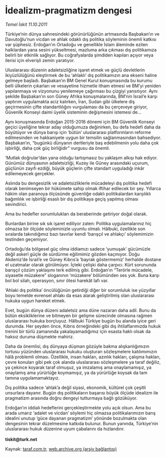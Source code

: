 # İdealizm-pragmatizm dengesi

*Temel İskit 11.10.2011*

<div class="yazi"><p>Türkiye’nin dünya sahnesindeki görünürlüğünün artmasında Başbakan’ın ve Davutoğlu’nun vicdan ve ahlak odaklı dış politika söyleminin önemli katkısı var şüphesiz. Erdoğan’ın Ortadoğu ve genellikle İslam âleminde ezilen halklardan yana sesini yükseltmesi, mazluma arka çıkması dış politikamıza belirli bir etkinlik sağlıyor. Bu coğrafyalarda şimdiden kapıları açıyor veya ilerisi için elverişli zemin yaratıyor.</p>
<p>Uluslararası düzenin adaletsizliğine işaret etmek ve güçlü devletlerin ikiyüzlülüğünü eleştirmek de bu ‘ahlaklı’ dış politikamızın ana ekseni haline gelmeye başladı. Başbakan’ın BM Genel Kurul konuşmasında bu kurumu belli ülkelerin çıkarları ve vesayetine hizmetle itham etmesi ve BM’yi yeniden yapılanmaya ve vizyonunu yenilemeye çağırması bu çizgiyi yansıtıyor. Aynı şekilde Başbakan’ın son Güney Afrika konuşmalarında, BM’nin İsrail’e karşı yaptırım uygulamakta aciz kalırken, İran, Sudan gibi ülkelere diş geçirmesinin çifte standartlılığını vurgulaması da bu çerçeveye giriyor, Güvenlik Konseyi daimi üyelik sisteminin değişmesini istemesi de...</p>
<p>Aynı konuşmasında Erdoğan 2015-2016 dönemi için BM Güvenlik Konseyi geçici üyeliğine tekrar aday olduğumuza değinirken, bu defa hedefi daha da büyütüyor ve dünya barışı için ‘bütün’ uluslararası platformların reforme edilmesinden ve hakkaniyete uygun bir temsilin sağlanmasından bahsediyor. Başbakan’ın, “bugünkü dünyanın dertleriyle baş edebilmenin yolu daha çok işbirliği, daha çok güç birliğidir” vurgusu da önemli. </p>
<p>‘Mutlak doğrular’dan yana olduğu tartışmasız bu yaklaşım alkışı hak ediyor. Günümüz dünyasının adaletsizliği, Kuzey ile Güney arasındaki uçurum, güçlünün zayıfı ezdiği, büyük güçlerin çifte standart uyguladığı inkâr edilemeyecek gerçekler. </p>
<p>Aslında bu dengesizlik ve adaletsizliklerle mücadeleyi dış politika hedefi olarak benimseyen bir hükümete sahip olmak iftihar edilecek bir şey. Yıllarca hâkim olan paranoya ölçüsünde güvenliğe odaklı politikalardan karşılıklı bağımlılık ve işbirliği esaslı bir dış politikaya geçiş yapılmış olması sevindirici. </p>
<p>Ama bu hedefler sorumlulukları da beraberinde getiriyor doğal olarak.</p>
<p>Bunlardan birine sık sık işaret ediliyor zaten: Politika uygulamalarınız hiç olmazsa bir ölçüde söyleminizle uyumlu olmalı. Hâlbuki, özellikle son sıralarda takındığımız bazı tavırlar kendi ‘barışçıl ve ahlakçı’ söylemimizin testinden geçemiyor. </p>
<p>Ortadoğu’da bölgesel güç olma iddiamızı sadece ‘yumuşak’ gücümüzle değil askerî güçle de sürdürme eğilimimiz gözden kaçmıyor. Doğu Akdeniz’de İsrail’e ve Güney Kıbrıs’a ‘bayrak göstermemiz’ herhalde dostane el uzatmalar olarak görülmüyor. İçteki çelişki daha çarpıcı. Kürt sorununda barışçıl çözüm yaklaşımı terk edilmiş gibi. Erdoğan’ın “Terörle mücadele, siyasetle müzakere” sloganının ‘müzakere’ bölümünden ses yok. Buna karşı bol bol silah, operasyon, sınır ötesi harekât lafı var.</p>
<p>‘Ahlaki dış politika’ öncülüğünün getirdiği diğer bir sorumluluk ise yüzyıllar boyu temelde evrensel ahlakı da esas alarak geliştirilmiş olan uluslararası hukuka uygun hareket etmek. </p>
<p>Evet, bugün dünya düzeni adaletsiz ama düne nazaran daha adil. Bunu da bütün eksikliklerine ve bitmeyen bir gelişme sürecinde olmasına rağmen uluslararası hukuka borçluyuz. Hâlbuki Türkiye bugün bu alanda iyice geri durumda. Her şeyden önce, Kıbrıs örneğindeki gibi dış ihtilaflarımızda hukuk trenini bir türlü zamanında yakalayamadığımız için esasta haklı olsak da haksız duruma düşmekte mahiriz. </p>
<p>Daha da önemlisi, dış dünyaya düşman gözüyle bakma alışkanlığımızın tortusu yüzünden uluslararası hukuku oluşturan sözleşmelere katılımımızın hâlâ problemli olması. Özellikle, insan hakları, azınlık hakları, çalışma hakları, çevre konuları gibi pek çok alanda uluslararası sözleşmelere ya taraf değiliz, ya çekince koyarak taraf olmuşuz, ya imzalamış ama onaylamamışız, ya onaylamış ama yürürlüğe koymamışız, ya da yürürlüğe koysak da tam tamına uygulamamaktayız.</p>
<p>Dış politika sadece ‘ahlak’a değil siyasi, ekonomik, kültürel çok çeşitli unsurlara dayanır. Bugün dış politikaların başarısı büyük ölçüde idealizm ile pragmatizm arasında doğru dengeyi tutturmaya bağlı gözüküyor.</p>
<p>Erdoğan’ın iddialı hedeflerini gerçekleştirmekte yolu açık olsun. Ama bu arada umarız ‘adalet ve vicdan’ söylemi hiç olmazsa politikalarımızın barış idealini unutup ‘güce dayanan pragmatizm’ yönünde bozulmakta olan dengesinin tekrar düzelmesine katkıda bulunur. Bunun yanında, Türkiye’nin uluslararası hukuk düzenine uyum çabalarını da hızlandırır. <br/><br/><b>tiskit@turk.net</b></p>
</div>

Kaynak: [taraf.com.tr](http://www.taraf.com.tr/temel-iskit/makale-idealizm-pragmatizm-dengesi.htm), [web.archive.org (arşiv bağlantısı)](http://web.archive.org/web/20131107095836/http://www.taraf.com.tr/temel-iskit/makale-idealizm-pragmatizm-dengesi.htm)
